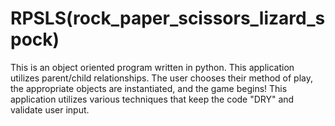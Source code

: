 # RPSLS(rock_paper_scissors_lizard_spock)
This is an object oriented program written in python. This application utilizes parent/child relationships. The user chooses their method of play, the appropriate objects are instantiated, and the game begins! This application utilizes various techniques that keep the code "DRY" and validate user input.
